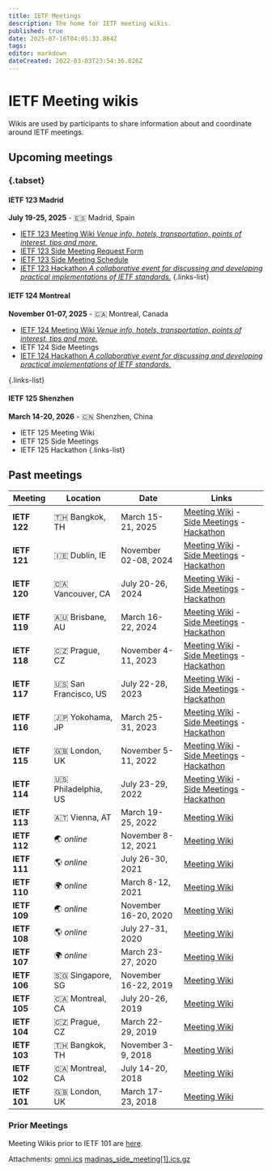 ```yaml
---
title: IETF Meetings
description: The home for IETF meeting wikis.
published: true
date: 2025-07-16T04:05:33.864Z
tags: 
editor: markdown
dateCreated: 2022-03-03T23:54:36.026Z
---
```


# IETF Meeting wikis

Wikis are used by participants to share information about and coordinate around IETF meetings. 

## Upcoming meetings 

### {.tabset}

#### IETF 123 Madrid
**July 19-25, 2025** - :es: Madrid, Spain
- [IETF 123 Meeting Wiki *Venue info, hotels, transportation, points of interest, tips and more.*](/meeting/123)
- [IETF 123 Side Meeting Request Form](https://www.ietf.org/forms/side-meetings/)
- [IETF 123 Side Meeting Schedule](https://trello.com/b/6kmZPwOx)
- [IETF 123 Hackathon *A collaborative event for discussing and developing practical implementations of IETF standards.*](/meeting/123/hackathon)
{.links-list}

#### IETF 124 Montreal
**November 01-07, 2025** - :canada: Montreal, Canada
- [IETF 124 Meeting Wiki *Venue info, hotels, transportation, points of interest, tips and more.*](/meeting/124)
- IETF 124 Side Meetings
- [IETF 124 Hackathon *A collaborative event for discussing and developing practical implementations of IETF standards.*](/meeting/124/hackathon)

{.links-list}

#### IETF 125 Shenzhen
**March 14-20, 2026** - :cn: Shenzhen, China
- IETF 125 Meeting Wiki
- IETF 125 Side Meetings
- IETF 125 Hackathon
{.links-list}

## Past meetings

| Meeting  | Location         | Date                | Links                                           |
|----------|------------------|---------------------|-------------------------------------------------|
| **IETF 122** | :thailand: Bangkok, TH | March 15-21, 2025 | [Meeting Wiki](/meeting/122) - [Side Meetings](https://trello.com/b/R7yDMPyl) - [Hackathon](/meeting/122/hackathon) |
| **IETF 121** | :ireland: Dublin, IE | November 02-08, 2024 | [Meeting Wiki](/meeting/121) - [Side Meetings](/meeting/121/sidemeetings) - [Hackathon](/meeting/121/hackathon) |
| **IETF 120** | :canada: Vancouver, CA | July 20-26, 2024 | [Meeting Wiki](/meeting/120) - [Side Meetings](/meeting/120/sidemeetings) - [Hackathon](/meeting/120/hackathon) |
| **IETF 119** | :australia: Brisbane, AU | March 16-22, 2024 | [Meeting Wiki](/meeting/119) - [Side Meetings](/meeting/119/sidemeetings) - [Hackathon](/meeting/119/hackathon) |
**IETF 118** | :czech_republic: Prague, CZ | November 4-11, 2023 | [Meeting Wiki](/meeting/118) - [Side Meetings](/meeting/118/sidemeetings) - [Hackathon](/meeting/118/hackathon) |
| **IETF 117** | :us: San Francisco, US | July 22-28, 2023 | [Meeting Wiki](/meeting/117) - [Side Meetings](/meeting/117/sidemeetings) - [Hackathon](/meeting/117/hackathon) |
| **IETF 116** | :jp: Yokohama, JP | March 25-31, 2023 | [Meeting Wiki](/meeting/116) - [Side Meetings](/meeting/116/sidemeetings) - [Hackathon](/meeting/116/hackathon) |
| **IETF 115** | :uk: London, UK  | November 5-11, 2022 | [Meeting Wiki](/meeting/115) - [Side Meetings](/meeting/115/sidemeetings) - [Hackathon](/meeting/115/hackathon) |
| **IETF 114** | :us: Philadelphia, US | July 23-29, 2022 | [Meeting Wiki](/meeting/114) - [Side Meetings](/meeting/114/114sidemeetings) - [Hackathon](/meeting/114/114Hackathon) |
| **IETF 113** | :austria: Vienna, AT | March 19-25, 2022 | [Meeting Wiki](/meeting/113) |
| **IETF 112** | :earth_asia:	*online* | November 8-12, 2021 | [Meeting Wiki](/meeting/112) |
| **IETF 111** | :earth_americas:	*online* | July 26-30, 2021 | [Meeting Wiki](/meeting/111) |
| **IETF 110** | :earth_africa: *online* | March 8-12, 2021 | [Meeting Wiki](/meeting/110) |
| **IETF 109** | :earth_asia: *online* | November 16-20, 2020 | [Meeting Wiki](/meeting/109) |
| **IETF 108** | :earth_americas:	*online* | July 27-31, 2020 | [Meeting Wiki](/meeting/108) |
| **IETF 107** | :earth_africa: *online* | March 23-27, 2020 | [Meeting Wiki](/meeting/107) |
| **IETF 106** | :singapore: Singapore, SG | November 16-22, 2019 | [Meeting Wiki](/meeting/106) |
| **IETF 105** | :canada: Montreal, CA | July 20-26, 2019 | [Meeting Wiki](/meeting/105) |
| **IETF 104** | :czech_republic: Prague, CZ  | March 22-29, 2019 | [Meeting Wiki](/meeting/104) |
| **IETF 103** | :thailand: Bangkok, TH | November 3-9, 2018 | [Meeting Wiki](/meeting/103) |
| **IETF 102** | :canada: Montreal, CA  | July 14-20, 2018 | [Meeting Wiki](/meeting/102) |
| **IETF 101** | :uk: London, UK  | March 17-23, 2018 | [Meeting Wiki](/meeting/101) |

### Prior Meetings

Meeting Wikis prior to IETF 101 are [here](https://web.archive.org/web/20230913022211/https://www.ietf.org/registration/MeetingWiki/wiki/). 

Attachments:
[omni.ics](/omni.ics)
[madinas_side_meeting[1].ics.gz](/madinas_side_meeting[1].ics.gz)
